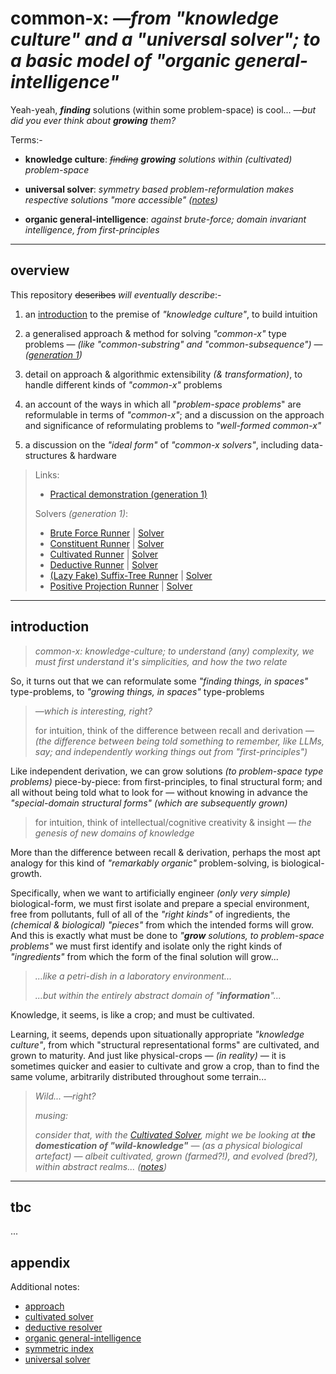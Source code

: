 # common-x: *—from "knowledge culture" and a "universal solver"; to a basic model of "organic general-intelligence"*

Yeah-yeah, ***finding*** solutions (within some problem-space) is cool... *—but did you ever think about **growing** them?*

Terms:-

-  **knowledge culture**:  *~~finding~~ **growing** solutions within (cultivated) problem-space*

- **universal solver**:  *symmetry based problem-reformulation makes respective solutions "more accessible" ([notes](./notes/universal%20solver.md))*

- **organic general-intelligence**:  *against brute-force; domain invariant intelligence, from first-principles*

---
## overview

This repository ~~describes~~ *will eventually describe*:-

1. an [introduction](#introduction) to the premise of *"knowledge culture"*, to build intuition

2. a generalised approach & method for solving *"common-x"* type problems — *(like "common-substring" and "common-subsequence")* — *([generation 1](./src/generation_1.ts))*

3. detail on approach & algorithmic extensibility *(& transformation)*, to handle different kinds of *"common-x"* problems

4. an account of the ways in which all "*problem-space problems*" are reformulable in terms of *"common-x"*; and a discussion on the approach and significance of reformulating problems to *"well-formed common-x"*

5. a discussion on the *"ideal form"* of *"common-x solvers"*, including data-structures & hardware

> Links:
> - [Practical demonstration (generation 1)](./src/generation_1.ts)
> 
> Solvers *(generation 1)*:
>  - [Brute Force Runner](./src/gen_1/runners/bruteForceRunner.ts) | [Solver](./src/gen_1/solvers/BruteForceSolver.ts)
>  - [Constituent Runner](./src/gen_1/runners/constituientRunner.ts) | [Solver](./src/gen_1/solvers/ConstituientSolver.ts)
>  - [Cultivated Runner](./src/gen_1/runners/cultivatedRunner.ts) | [Solver](./src/gen_1/solvers/CultivatedSolver.ts)
>  - [Deductive Runner](./src/gen_1/runners/deductiveRunner.ts) | [Solver](./src/gen_1/solvers/DeductiveResolver.ts)
>  - [(Lazy Fake) Suffix-Tree Runner](./src/gen_1/runners/lazyFakeSuffixTreeRunner.ts) | [Solver](./src/gen_1/solvers/LazyFakeSuffixTreeSolver.ts)
>  - [Positive Projection Runner](./src/gen_1/runners/projectionSolver.ts) | [Solver](./src/gen_1/solvers/ProjectionSolver.ts)

---

## introduction
> *common-x: knowledge-culture; to understand (any) complexity, we must first understand it's simplicities, and how the two relate*

So, it turns out that we can reformulate some *"finding things, in spaces"* type-problems, to *"growing things, in spaces"* type-problems

> *—which is interesting, right?*
> 
> for intuition, think of the difference between recall and derivation — *(the difference between being told something to remember, like LLMs, say; and independently working things out from "first-principles")*

Like independent derivation, we can grow solutions *(to problem-space type problems)* piece-by-piece: from first-principles, to final structural form; and all without being told what to look for — without knowing in advance the *"special-domain structural forms" (which are subsequently grown)*

> for intuition, think of intellectual/cognitive creativity & insight — *the genesis of new domains of knowledge*

More than the difference between recall & derivation, perhaps the most apt analogy for this kind of *"remarkably organic"* problem-solving, is biological-growth.

Specifically, when we want to artificially engineer *(only very simple)* biological-form, we must first isolate and prepare a special environment, free from pollutants, full of all of the *"right kinds"* of ingredients, the *(chemical & biological)* *"pieces"* from which the intended forms will grow. And this is exactly what must be done to *"**grow** solutions, to problem-space problems"* we must first identify and isolate only the right kinds of *"ingredients"* from which the form of the final solution will grow...

> *...like a petri-dish in a laboratory environment...*
> 
> *...but within the entirely abstract domain of "**information**"...*

Knowledge, it seems, is like a crop; and must be cultivated.

Learning, it seems, depends upon situationally appropriate *"knowledge culture"*, from which "structural representational forms" are cultivated, and grown to maturity. And just like physical-crops — *(in reality)* — it is sometimes quicker and easier to cultivate and grow a crop, than to find the same volume, arbitrarily distributed throughout some terrain...

> *Wild...* *—right?*
> 
> *musing:*
> 
> 	*consider that, with the [Cultivated Solver](./src/gen_1/runners/cultivatedRunner.ts), might we be looking at **the domestication of "wild-knowledge"** — (as a physical biological artefact) — albeit cultivated, grown (farmed?!), and evolved (bred?), within abstract realms... ([notes](./notes/cultivated%20solver.md))*

---
## tbc

...


## appendix

Additional notes:
- [approach](./notes/approach.md)
- [cultivated solver](./notes/cultivated%20solver.md)
- [deductive resolver](./notes/deductive%20resolver.md)
- [organic general-intelligence](./notes/organic%20general%20intelligence.md)
- [symmetric index](./notes/symmetric%20index.md)
- [universal solver](./notes/universal%20solver.md)


